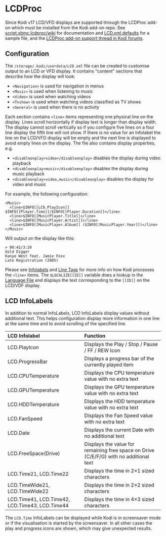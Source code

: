 # LCDProc

Since Kodi v17 LCD/VFD displays are supported through the LCDProc add-on which must be installed from the Kodi add-on repo. See [script.xbmc.lcdproc/wiki](https://github.com/herrnst/script.xbmc.lcdproc/wiki) for documentation and [LCD.xml.defaults](https://github.com/herrnst/script.xbmc.lcdproc/blob/master/resources/LCD.xml.defaults) for a sample file, and the [LCDProc add-on support thread in Kodi forums](https://forum.kodi.tv/showthread.php?tid=143912).

## Configuration

The `/storage/.kodi/userdata/LCD.xml` file can be created to customise output to an LCD or VFD display. It contains "content" sections that describe how the display will look:

* `<Navigation>` is used for navigation in menus
* `<Music>` is used when listening to music
* `<Video>` is used when watching videos
* `<Tvshow>` is used when watching videos classified as TV shows
* `<General>` is used when there is no activity

Each section contains `<line>` items representing one physical line on the display. Lines scroll horizontally if display text is longer than display width. The display cannot scroll vertically so if you configure five lines on a four line display the fifth line will not show. If there is no value for an Infolabel the line on the LCD/VFD display will be empty and the next line is displayed to avoid empty lines on the display. The file also contains display properties, e.g.

* `<disableonplay>video</disableonplay>` disables the display during video playback
* `<disableonplay>music</disableonplay>` disables the display during music playback
* `<disableonplay>video,music</disableonplay>` disables the display for video and music

For example, the following configuration:

```text
<Music>
  <line>$INFO[[LCD.PlayIcon]] $INFO[[Player.Time]]/$INFO[[Player.Duration]]</line>
  <line>$INFO[[MusicPlayer.Title]]</line>
  <line>$INFO[[MusicPlayer.Artist]]</line>
  <line>$INFO[[MusicPlayer.Album]] ($INFO[[MusicPlayer.Year]])</line>
</Music>
```

Will output on the display like this:

```text
> 00:42/3:20
Gold Digger
Kanye West feat. Jamie Foxx
Late Registration (2005)
```

Please see [Infolabels](https://kodi.wiki/view/InfoLabels) and [Line Tags](https://kodi.wiki/view/Label_Parsing) for more info on how Kodi processes the `<line>` items. The `$LOCALIZE[[ID]]` variable does a lookup in the [Language File](https://github.com/xbmc/xbmc/blob/master/language/English/strings.po|strings.po) and displays the text corresponding to the `[[ID]]` on the LCD/VDF display.

## LCD InfoLabels

In addition to normal InfoLabels, LCD InfoLabels display values without additional text. This helps configuration display more information in one line at the same time and to avoid scrolling of the specified line.

| LCD Infolabel | Function |
| :--- | :--- |
| LCD.PlayIcon | Displays the Play / Stop / Pause / FF / REW Icon |
| LCD.ProgressBar | Displays a progress bar of the currently played item |
| LCD.CPUTemperature | Displays the CPU temperature value with no extra text |
| LCD.GPUTemperature | Displays the GPU temperature value with no extra text |
| LCD.HDDTemperature | Displays the HDD temperature value with no extra text |
| LCD.FanSpeed | Displays the Fan Speed value with no extra text |
| LCD.Date | Displays the current Date with no additional text |
| LCD.FreeSpace\(Drive\) | Displays the value for remaining free space on Drive \(C/E/F/G\) with no additional text |
| LCD.Time21, LCD.Time22 | Displays the time in 2×1 sized characters |
| LCD.TimeWide21, LCD.TimeWide22 | Displays the time in 2×2 sized characters |
| LCD.Time41, LCD.Time42, LCD.Time43, LCD.Time44 | Displays the time in 4×3 sized characters |

The `LCD.Time` InfoLabels can be displayed while Kodi is in screensaver mode or if the visualisation is started by the screensaver. In all other cases the play and progress icons are shown, which may give unexpected results.

